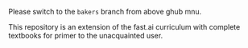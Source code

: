 Please switch to the `bakers` branch from above ghub mnu.

This repository is an extension of the fast.ai curriculum with complete textbooks for primer to the unacquainted user.
